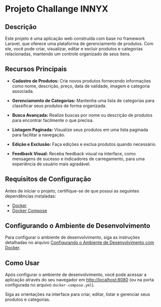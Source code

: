 # Projeto Challange INNYX

## Descrição

Este projeto é uma aplicação web construída com base no framework Laravel, que oferece uma plataforma de gerenciamento de produtos. Com ele, você pode criar, visualizar, editar e excluir produtos e categorias relacionadas, mantendo um controle organizado de seus itens.

## Recursos Principais

- **Cadastro de Produtos:** Crie novos produtos fornecendo informações como nome, descrição, preço, data de validade, imagem e categoria associada.

- **Gerenciamento de Categorias:** Mantenha uma lista de categorias para classificar seus produtos de forma organizada.

- **Busca Avançada:** Realize buscas por nome ou descrição de produtos para encontrar facilmente o que precisa.

- **Listagem Paginada:** Visualize seus produtos em uma lista paginada para facilitar a navegação.

- **Edição e Exclusão:** Faça edições e exclua produtos quando necessário.

- **Feedback Visual:** Receba feedback visual na interface, como mensagens de sucesso e indicadores de carregamento, para uma experiência de usuário mais agradável.

## Requisitos de Configuração

Antes de iniciar o projeto, certifique-se de que possui as seguintes dependências instaladas:

- [Docker](https://www.docker.com/)
- [Docker Compose](https://docs.docker.com/compose/)

## Configurando o Ambiente de Desenvolvimento

Para configurar o ambiente de desenvolvimento, siga as instruções detalhadas no arquivo [Configurando o Ambiente de Desenvolvimento com Docker](https://github.com/fellipemauriciosilva/challange-innyx/tree/main/api-innyx#readme).

## Como Usar

Após configurar o ambiente de desenvolvimento, você pode acessar a aplicação através do seu navegador em [http://localhost:8080](http://localhost:8080) (ou na porta configurada no arquivo `docker-compose.yml`).

Siga as orientações na interface para criar, editar, listar e gerenciar seus produtos e categorias.

   


